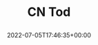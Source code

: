 ---
retweeted: false
source: <a href="https://mobile.twitter.com" rel="nofollow">Twitter Web App</a>
entities:
  hashtags: []
  symbols: []
  user_mentions: []
  urls:
  - url: https://t.co/YiqkHCjMfa
    expanded_url: https://twitter.com/SibylleBerg/status/1543962885642125313
    display_url: twitter.com/SibylleBerg/st…
    indices:
    - '7'
    - '30'
display_text_range:
- '0'
- '30'
favorite_count: '1'
id_str: '1544377214598250496'
truncated: false
retweet_count: '0'
id: '1544377214598250496'
possibly_sensitive: false
created_at: Tue Jul 05 17:46:35 +0000 2022
favorited: false
full_text: CN Tod
lang: en
quote_url: https://twitter.com/SibylleBerg/status/1543962885642125313
tags:
- pesos/twitter
date: '2022-07-05T17:46:35+00:00'
src: https://twitter.com/bascht/status/1544377214598250496
original_url: https://twitter.com/bascht/status/1544377214598250496
type: twitter_tweet
text: CN Tod
title: 'CN Tod

  '

---